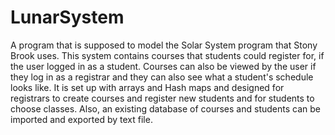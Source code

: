 # LunarSystem
A program that is supposed to model the Solar System program that Stony Brook uses. This system contains courses that students could register for, if the user logged in as a student. Courses can also be viewed by the user if they log in as a registrar and they can also see what a student's schedule looks like. It is set up with arrays and Hash maps and designed for registrars to create courses and register new students and for students to choose classes. Also, an existing database of courses and students can be imported and exported by text file.
